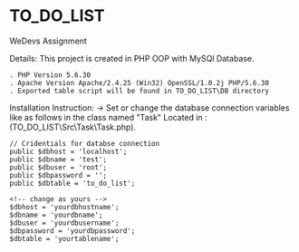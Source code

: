 # TO_DO_LIST

WeDevs Assignment

Details: This project is created in PHP OOP with MySQl Database.

    . PHP Version 5.6.30
    . Apache Version Apache/2.4.25 (Win32) OpenSSL/1.0.2j PHP/5.6.30
    . Exported table script will be found in TO_DO_LIST\DB directory

Installation Instruction:
-> Set or change the database connection variables like as follows in the class named "Task" Located in :(TO_DO_LIST\Src\Task\Task.php).

    // Cridentials for databse connection
    public $dbhost = 'localhost';
    public $dbname = 'test';
    public $dbuser = 'root';
    public $dbpassword = '';
    public $dbtable = 'to_do_list';

    <!-- change as yours -->
    $dbhost = 'yourdbhostname';
    $dbname = 'yourdbname';
    $dbuser = 'yourdbusername';
    $dbpassword = 'yourdbpassword';
    $dbtable = 'yourtablename';
